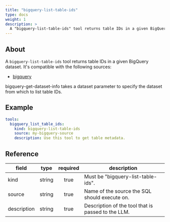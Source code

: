 ```yaml
---
title: "bigquery-list-table-ids"
type: docs
weight: 1
description: > 
  A "bigquery-list-table-ids" tool returns table IDs in a given BigQuery dataset.
---
```


## About

A `bigquery-list-table-ids` tool returns table IDs in a given BigQuery dataset.
It's compatible with the following sources:

- [bigquery](../sources/bigquery.md)

bigquery-get-dataset-info takes a dataset parameter to specify the dataset
from which to list table IDs.

## Example

```yaml
tools:
  bigquery_list_table_ids:
    kind: bigquery-list-table-ids
    source: my-bigquery-source
    description: Use this tool to get table metadata.
```

## Reference

| **field**   |                  **type**                  | **required** | **description**                                                                                  |
|-------------|:------------------------------------------:|:------------:|--------------------------------------------------------------------------------------------------|
| kind        |                   string                   |     true     | Must be "bigquery-list-table-ids".                                                               |
| source      |                   string                   |     true     | Name of the source the SQL should execute on.                                                    |
| description |                   string                   |     true     | Description of the tool that is passed to the LLM.                                               |
